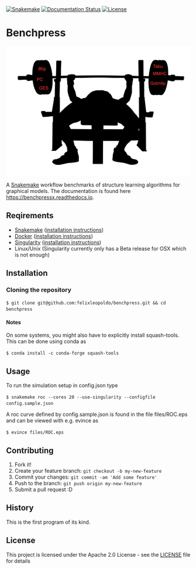 <snippet>
  <content><![CDATA[
# ${1:Systematic benchmarks of structure learning algorithms for graphical models}

[![Snakemake](https://img.shields.io/badge/snakemake-≥5.2.0-brightgreen.svg)](https://snakemake.bitbucket.io)
[![Documentation Status](https://readthedocs.org/projects/benchpressx/badge/?version=latest)](https://benchpressx.readthedocs.io/en/latest/?badge=latest)
[![License](https://img.shields.io/badge/License-Apache%202.0-blue.svg)](https://opensource.org/licenses/Apache-2.0)



#  
# Benchpress

![Benchpress](figures/benchpress.jpg)

A [Snakemake](https://snakemake.readthedocs.io/en/stable/) workflow benchmarks of structure learning algorithms for graphical models.
The documentation is found here https://benchpressx.readthedocs.io.

## Reqirements
- [Snakemake](https://snakemake.readthedocs.io/en/stable/) ([installation instructions](https://docs.docker.com/engine/install/))
- [Docker](https://www.docker.com/) ([installation instructions](https://docs.docker.com/engine/install/))
- [Singularity](https://sylabs.io/guides/3.6/admin-guide/installation.html) ([installation instructions](https://sylabs.io/guides/3.6/admin-guide/installation.html))
- Linux/Unix (Singularity currently only has a Beta release for OSX which is not enough)
## Installation

### Cloning the repository

`$ git clone git@github.com:felixleopoldo/benchpress.git && cd benchpress`

#### Notes
On some systems, you might also have to explicitly install squash-tools. This can be done using conda as

`$ conda install -c conda-forge squash-tools`

## Usage

To run the simulation setup in config.json type

`$ snakemake roc --cores 20 --use-singularity --configfile config.sample.json`

A roc curve defined by config.sample.json is found in the file files/ROC.eps and can be viewed with e.g. evince as

`$ evince files/ROC.eps`


## Contributing

1. Fork it!
2. Create your feature branch: `git checkout -b my-new-feature`
3. Commit your changes: `git commit -am 'Add some feature'`
4. Push to the branch: `git push origin my-new-feature`
5. Submit a pull request :D

## History

This is the first program of its kind.


## License

This project is licensed under the Apache 2.0 License - see the [LICENSE](LICENSE) file for details

</content>
  <tabTrigger></tabTrigger>
</snippet>